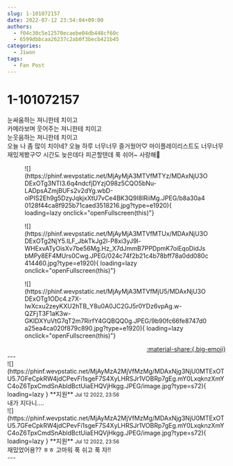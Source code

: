 ```yaml
---
slug: 1-101072157
date: 2022-07-12 23:54:04+09:00
authors:
  - f04c30c5e12570ecaebe04db448cf60c
  - 6599dbbcaa26237c2ab0f3becb421b45
categories:
  - Jiwon
tags:
  - Fan Post
---
```


# 1-101072157

<div class="post-container" markdown="1">
<div class="content-container md-sidebar__scrollwrap" markdown="1">

눈싸움하는 져니한테 치이고<br>카메라보며 웃어주는 져니한테 치이고<br>눈웃음하는 져니한테 치이고<br>오늘 나 좀 많이 치이네? 오늘 하루 너무너무 즐거웠어♡ 마이플레이리스트도 너무너무 재밌게봤구♡ 시간도 늦은데다 피곤할텐데 푹 쉬어~ 사랑해💙
<figure markdown="1">
![](https://phinf.wevpstatic.net/MjAyMjA3MTVfMTYz/MDAxNjU3ODExOTg3NTI3.6q4ndcfjDYzjO98z5CQO5bNu-LADpsAZmjBUFs2v2dYg.wbD-olPIS2Eh9g5DzyJqkjxXtU7vCe4BK3Q9I8lRiiMg.JPEG/b8a30a40128f44ca8f925b71caed3518216.jpg?type=e1920){ loading=lazy onclick="openFullscreen(this)"}
</figure>

<figure markdown="1">
![](https://phinf.wevpstatic.net/MjAyMjA3MTVfMTUx/MDAxNjU3ODExOTg2NjY5.ILF_JbkTkJg2l-P8xi3yJ9l-WHExvATyOisXv7be56Mg.Hz_X7dJmmB7PPDpmK7oiEqoDidJsbMPy8EF4MUrs0Cwg.JPEG/024c74f2b21c4b78bff78a0dd080c414460.jpg?type=e1920){ loading=lazy onclick="openFullscreen(this)"}
</figure>

<figure markdown="1">
![](https://phinf.wevpstatic.net/MjAyMjA3MTVfMjU5/MDAxNjU3ODExOTg1ODc4.z7X-IwXcxu2zeyKXU2hTB_Y8u0A0JC2GJ5r0YDz6vpAg.w-QZFjT3F1aK3w-GKIDXYuVtG7qT2m7RirfY4GQBQQ0g.JPEG/9b90fc66fe8747d0a25ea4ca020f879c890.jpg?type=e1920){ loading=lazy onclick="openFullscreen(this)"}
</figure>


</div>
</div>

<div style="text-align: right;" markdown="1">
<a href="https://weverse.io/fromis9/fanpost/1-101072157" style="text-align: right;">:material-share:{.big-emoji}</a>
</div>
---

<div class="comments-container md-sidebar__scrollwrap" markdown="1">
<div class="comment" markdown="1">
<div class='id-container' markdown="1">
![](https://phinf.wevpstatic.net/MjAyMzA2MjVfMzMg/MDAxNjg3NjU0MTExOTU5.7GFeCpkRW4jdCPevFi1sgeF7S4XyLHRSJr1VOBRp7gEg.mY0LxqknzXmYC4oZ6TpxCmdSnAbldBctUiaEHQVjHkgg.JPEG/image.jpg?type=s72){ loading=lazy }
**<span class="artist">지원</span>** <small>Jul 12 2022, 23:56</small><br>
</div>
<div class='comment-body' markdown="1">
내가 지다니....
</div>
</div>
<div class="comment" markdown="1">
<div class='id-container' markdown="1">
![](https://phinf.wevpstatic.net/MjAyMzA2MjVfMzMg/MDAxNjg3NjU0MTExOTU5.7GFeCpkRW4jdCPevFi1sgeF7S4XyLHRSJr1VOBRp7gEg.mY0LxqknzXmYC4oZ6TpxCmdSnAbldBctUiaEHQVjHkgg.JPEG/image.jpg?type=s72){ loading=lazy }
**<span class="artist">지원</span>** <small>Jul 12 2022, 23:56</small><br>
</div>
<div class='comment-body' markdown="1">
재밌었어용?? ㅎㅎ 고마워 푹 쉬고 푹 자!!
</div>
</div>
</div>
---
